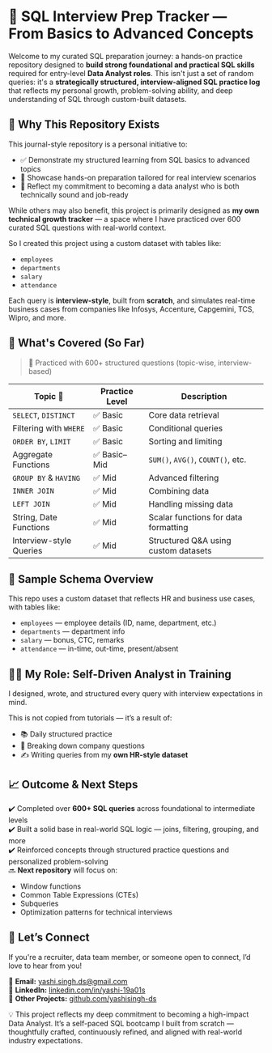 # 📘 SQL Interview Prep Tracker — From Basics to Advanced Concepts

Welcome to my curated SQL preparation journey: a hands-on practice repository designed to **build strong foundational and practical SQL skills** required for entry-level **Data Analyst roles**.
This isn't just a set of random queries:  it's a **strategically structured, interview-aligned SQL practice log** that reflects my personal growth, problem-solving ability, and deep understanding of SQL through custom-built datasets.

## 💼 Why This Repository Exists

This journal-style repository is a personal initiative to:

- ✅ Demonstrate my structured learning from SQL basics to advanced topics
- 📂 Showcase hands-on preparation tailored for real interview scenarios
- 🚀 Reflect my commitment to becoming a data analyst who is both technically sound and job-ready

While others may also benefit, this project is primarily designed as **my own technical growth tracker** — a space where I have practiced over 600 curated SQL questions with real-world context.

So I created this project using a custom dataset with tables like:
- `employees`
- `departments`
- `salary`
- `attendance`

Each query is **interview-style**, built from **scratch**, and simulates real-time business cases from companies like Infosys, Accenture, Capgemini, TCS, Wipro, and more.

## 🧠 What's Covered (So Far)

> 📌 Practiced with 600+ structured questions (topic-wise, interview-based)

| Topic 📘                | Practice Level | Description |
|-------------------------|----------------|-------------|
| `SELECT`, `DISTINCT`    | ✅ Basic        | Core data retrieval |
| Filtering with `WHERE`  | ✅ Basic        | Conditional queries |
| `ORDER BY`, `LIMIT`     | ✅ Basic        | Sorting and limiting |
| Aggregate Functions     | ✅ Basic–Mid    | `SUM()`, `AVG()`, `COUNT()`, etc. |
| `GROUP BY` & `HAVING`   | ✅ Mid          | Advanced filtering |
| `INNER JOIN`            | ✅ Mid          | Combining data |
| `LEFT JOIN`             | ✅ Mid          | Handling missing data |
| String, Date Functions  | ✅ Mid          | Scalar functions for data formatting |
| Interview-style Queries | ✅ Mid          | Structured Q&A using custom datasets |


## 🧾 Sample Schema Overview

This repo uses a custom dataset that reflects HR and business use cases, with tables like:

- `employees` — employee details (ID, name, department, etc.)
- `departments` — department info
- `salary` — bonus, CTC, remarks
- `attendance` — in-time, out-time, present/absent

## 👩‍💻 My Role: Self-Driven Analyst in Training

I designed, wrote, and structured every query with interview expectations in mind.

This is not copied from tutorials — it’s a result of:
- 📚 Daily structured practice
- 🧠 Breaking down company questions
- ✍️ Writing queries from my **own HR-style dataset**

## 📈 Outcome & Next Steps

✔️ Completed over **600+ SQL queries** across foundational to intermediate levels  
✔️ Built a solid base in real-world SQL logic — joins, filtering, grouping, and more  
✔️ Reinforced concepts through structured practice questions and personalized problem-solving  
🔜 **Next repository** will focus on:
- Window functions
- Common Table Expressions (CTEs)
- Subqueries
- Optimization patterns for technical interviews


## 🤝 Let’s Connect

If you're a recruiter, data team member, or someone open to connect, I’d love to hear from you!

📧 **Email:** [yashi.singh.ds@gmail.com](mailto:yashi.singh.ds@gmail.com)  
🔗 **LinkedIn:** [linkedin.com/in/yashi-19a01s](https://www.linkedin.com/in/yashi-19a01s)  
📁 **Other Projects:** [github.com/yashisingh-ds](https://github.com/yashisingh-ds)

💡 This project reflects my deep commitment to becoming a high-impact Data Analyst. It’s a self-paced SQL bootcamp I built from scratch — thoughtfully crafted, continuously refined, and aligned with real-world industry expectations.






